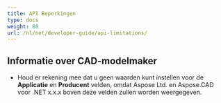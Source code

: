 ```yaml
---
title: API Beperkingen
type: docs
weight: 80
url: /nl/net/developer-guide/api-limitations/
---
```


## **Informatie over CAD-modelmaker**
- Houd er rekening mee dat u geen waarden kunt instellen voor de **Applicatie** en **Producent** velden, omdat Aspose Ltd. en Aspose.CAD voor .NET x.x.x boven deze velden zullen worden weergegeven.
